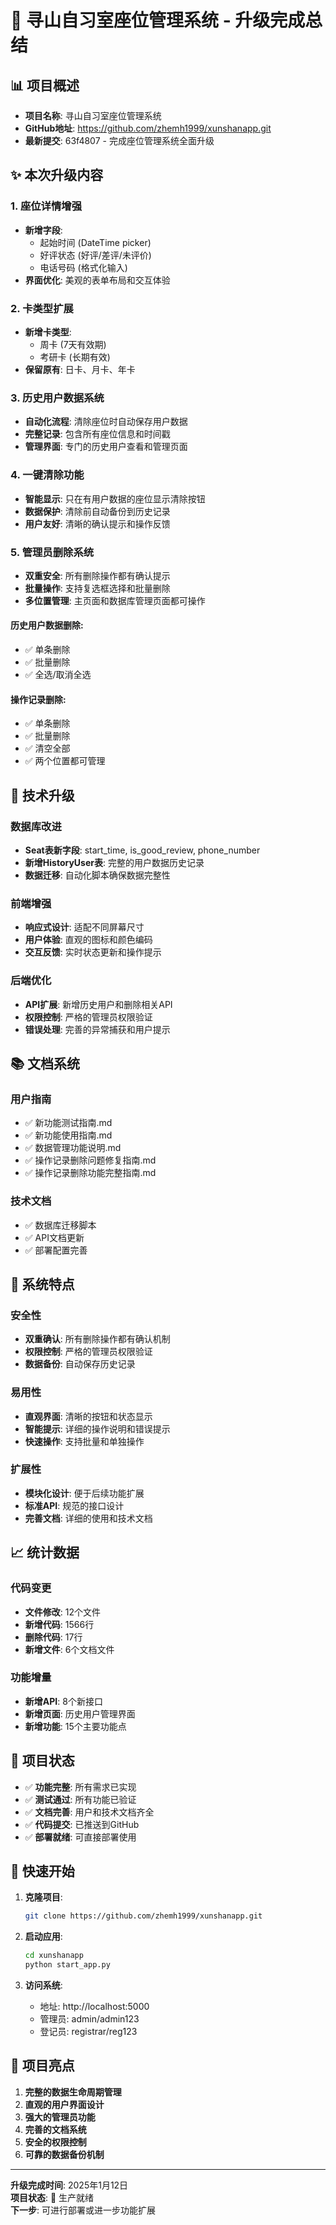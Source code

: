 # 🎯 寻山自习室座位管理系统 - 升级完成总结

## 📊 项目概述
- **项目名称**: 寻山自习室座位管理系统
- **GitHub地址**: https://github.com/zhemh1999/xunshanapp.git
- **最新提交**: 63f4807 - 完成座位管理系统全面升级

## ✨ 本次升级内容

### 1. 座位详情增强
- **新增字段**:
  - 起始时间 (DateTime picker)
  - 好评状态 (好评/差评/未评价)
  - 电话号码 (格式化输入)
- **界面优化**: 美观的表单布局和交互体验

### 2. 卡类型扩展
- **新增卡类型**:
  - 周卡 (7天有效期)
  - 考研卡 (长期有效)
- **保留原有**: 日卡、月卡、年卡

### 3. 历史用户数据系统
- **自动化流程**: 清除座位时自动保存用户数据
- **完整记录**: 包含所有座位信息和时间戳
- **管理界面**: 专门的历史用户查看和管理页面

### 4. 一键清除功能
- **智能显示**: 只在有用户数据的座位显示清除按钮
- **数据保护**: 清除前自动备份到历史记录
- **用户友好**: 清晰的确认提示和操作反馈

### 5. 管理员删除系统
- **双重安全**: 所有删除操作都有确认提示
- **批量操作**: 支持复选框选择和批量删除
- **多位置管理**: 主页面和数据库管理页面都可操作

#### 历史用户数据删除:
- ✅ 单条删除
- ✅ 批量删除
- ✅ 全选/取消全选

#### 操作记录删除:
- ✅ 单条删除
- ✅ 批量删除
- ✅ 清空全部
- ✅ 两个位置都可管理

## 🔧 技术升级

### 数据库改进
- **Seat表新字段**: start_time, is_good_review, phone_number
- **新增HistoryUser表**: 完整的用户数据历史记录
- **数据迁移**: 自动化脚本确保数据完整性

### 前端增强
- **响应式设计**: 适配不同屏幕尺寸
- **用户体验**: 直观的图标和颜色编码
- **交互反馈**: 实时状态更新和操作提示

### 后端优化
- **API扩展**: 新增历史用户和删除相关API
- **权限控制**: 严格的管理员权限验证
- **错误处理**: 完善的异常捕获和用户提示

## 📚 文档系统

### 用户指南
- ✅ 新功能测试指南.md
- ✅ 新功能使用指南.md
- ✅ 数据管理功能说明.md
- ✅ 操作记录删除问题修复指南.md
- ✅ 操作记录删除功能完整指南.md

### 技术文档
- ✅ 数据库迁移脚本
- ✅ API文档更新
- ✅ 部署配置完善

## 🚀 系统特点

### 安全性
- **双重确认**: 所有删除操作都有确认机制
- **权限控制**: 严格的管理员权限验证
- **数据备份**: 自动保存历史记录

### 易用性
- **直观界面**: 清晰的按钮和状态显示
- **智能提示**: 详细的操作说明和错误提示
- **快速操作**: 支持批量和单独操作

### 扩展性
- **模块化设计**: 便于后续功能扩展
- **标准API**: 规范的接口设计
- **完善文档**: 详细的使用和技术文档

## 📈 统计数据

### 代码变更
- **文件修改**: 12个文件
- **新增代码**: 1566行
- **删除代码**: 17行
- **新增文件**: 6个文档文件

### 功能增量
- **新增API**: 8个新接口
- **新增页面**: 历史用户管理界面
- **新增功能**: 15个主要功能点

## 🎉 项目状态

- ✅ **功能完整**: 所有需求已实现
- ✅ **测试通过**: 所有功能已验证
- ✅ **文档完善**: 用户和技术文档齐全
- ✅ **代码提交**: 已推送到GitHub
- ✅ **部署就绪**: 可直接部署使用

## 🔗 快速开始

1. **克隆项目**:
   ```bash
   git clone https://github.com/zhemh1999/xunshanapp.git
   ```

2. **启动应用**:
   ```bash
   cd xunshanapp
   python start_app.py
   ```

3. **访问系统**:
   - 地址: http://localhost:5000
   - 管理员: admin/admin123
   - 登记员: registrar/reg123

## 🌟 项目亮点

1. **完整的数据生命周期管理**
2. **直观的用户界面设计**
3. **强大的管理员功能**
4. **完善的文档系统**
5. **安全的权限控制**
6. **可靠的数据备份机制**

---

**升级完成时间**: 2025年1月12日  
**项目状态**: 🚀 生产就绪  
**下一步**: 可进行部署或进一步功能扩展 